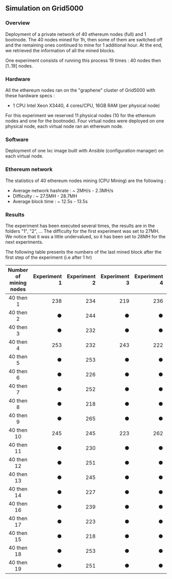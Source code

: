 ## Simulation on Grid5000

### Overview

Deployment of a private network of 40 ethereum nodes (full) and 1 bootnode. The 40 nodes mined for 1h, then some of them are switched off and the remaining ones continued to mine for 1 additional hour.
At the end, we retrieved the information of all the mined blocks.

One experiment consists of running this process 19 times : 40 nodes then [1..19] nodes.


### Hardware

All the ethereum nodes ran on the "graphene" cluster of Grid5000 with these hardware specs :
  - 1 CPU Intel Xeon X3440, 4 cores/CPU, 16GB RAM (per physical node)

For this experiment we reserved 11 physical nodes (10 for the ethereum nodes and one for the bootnode). Four virtual nodes were deployed on one physical node, each virtual node ran an ethereum node.

### Software

Deployment of one lxc image built with Ansible (configuration manager) on each virtual node.

### Ethereum network

The statistics of 40 ethereum nodes mining (CPU Mining) are the following :

* Average network hashrate : ~ 2MH/s - 2.3MH/s
* Difficulty : ~ 27.5MH - 28.7MH
* Average block time : ~ 12.5s - 13.5s

### Results

The experiment has been executed several times, the results are in the folders "1", "2", ...
The difficulty for the first experiment was set to 27MH. We notice that it was a little undervalued, so it has been set to 28MH for the next experiments.

The following table presents the numbers of the last mined block after the first step of the experiment (i.e after 1 hr)

| Number of mining nodes | Experiment 1 | Experiment 2 | Experiment 3 | Experiment 4 | Experiment 5 |
|:----------------------:|-------------:|-------------:|-------------:|-------------:|-------------:|
|       40 then 1        |          238 |          234 |          219 |          236 |          250 |
|       40 then 2        |            ● |          244 |            ● |            ● |            ● |
|       40 then 3        |            ● |          232 |            ● |            ● |            ● |
|       40 then 4        |          253 |          232 |          243 |          222 |          246 |
|       40 then 5        |            ● |          253 |            ● |            ● |            ● |
|       40 then 6        |            ● |          226 |            ● |            ● |            ● |
|       40 then 7        |            ● |          252 |            ● |            ● |            ● |
|       40 then 8        |            ● |          218 |            ● |            ● |            ● |
|       40 then 9        |            ● |          265 |            ● |            ● |            ● |
|       40 then 10       |          245 |          245 |          223 |          262 |          226 |
|       40 then 11       |            ● |          230 |            ● |            ● |            ● |
|       40 then 12       |            ● |          251 |            ● |            ● |            ● |
|       40 then 13       |            ● |          245 |            ● |            ● |            ● |
|       40 then 14       |            ● |          227 |            ● |            ● |            ● |
|       40 then 16       |            ● |          239 |            ● |            ● |            ● |
|       40 then 17       |            ● |          223 |            ● |            ● |            ● |
|       40 then 15       |            ● |          218 |            ● |            ● |            ● |
|       40 then 18       |            ● |          253 |            ● |            ● |            ● |
|       40 then 19       |            ● |          251 |            ● |            ● |            ● |
